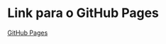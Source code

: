 <!DOCTYPE html>
<html lang="pt-BR">
<head>
    <meta charset="UTF-8">
    <meta name="viewport" content="width=device-width, initial-scale=1.0">
    <title>Easy Card Slider</title>
</head>
<body>
    <h1>Link para o GitHub Pages</h1>
    <a href="https://mihoomn8.github.io/easy-card-slider/">GitHub Pages</a>
</body>
</html>
